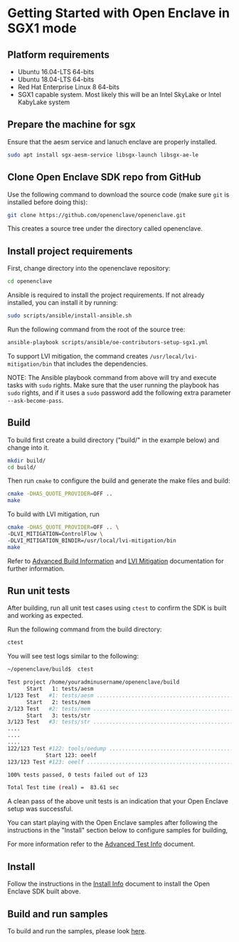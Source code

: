 # Getting Started with Open Enclave in SGX1 mode

## Platform requirements

- Ubuntu 16.04-LTS 64-bits
- Ubuntu 18.04-LTS 64-bits
- Red Hat Enterprise Linux 8 64-bits
- SGX1 capable system. Most likely this will be an Intel SkyLake or Intel KabyLake system

## Prepare the machine for sgx 

Ensure that the aesm service and lanuch enclave are properly installed.
```bash
sudo apt install sgx-aesm-service libsgx-launch libsgx-ae-le
```

## Clone Open Enclave SDK repo from GitHub

Use the following command to download the source code (make sure `git` is installed before doing this):

```bash
git clone https://github.com/openenclave/openenclave.git
```

This creates a source tree under the directory called openenclave.

## Install project requirements
First, change directory into the openenclave repository:
```bash
cd openenclave
```

Ansible is required to install the project requirements. If not already installed, you can install it by running:
```bash
sudo scripts/ansible/install-ansible.sh
```

Run the following command from the root of the source tree:

```bash
ansible-playbook scripts/ansible/oe-contributors-setup-sgx1.yml
```

To support LVI mitigation, the command creates
`/usr/local/lvi-mitigation/bin` that includes the dependencies.

NOTE: The Ansible playbook command from above will try and execute tasks with `sudo` rights. Make sure that the user running the playbook has `sudo` rights, and if it uses a `sudo` password add the following extra parameter `--ask-become-pass`.

## Build

To build first create a build directory ("build/" in the example below) and change into it.

```bash
mkdir build/
cd build/
```

Then run `cmake` to configure the build and generate the make files and build:

```bash
cmake -DHAS_QUOTE_PROVIDER=OFF ..
make
```

To build with LVI mitigation, run

```bash
cmake -DHAS_QUOTE_PROVIDER=OFF .. \
-DLVI_MITIGATION=ControlFlow \
-DLVI_MITIGATION_BINDIR=/usr/local/lvi-mitigation/bin
make
```

Refer to [Advanced Build Information](AdvancedBuildInfo.md) and
[LVI Mitigation](AdvancedBuildInfo.md#lvi-mitigation) documentation for further information.

## Run unit tests

After building, run all unit test cases using `ctest` to confirm the SDK is built and working as expected.

Run the following command from the build directory:

```bash
ctest
```

You will see test logs similar to the following:

```bash
~/openenclave/build$  ctest

Test project /home/youradminusername/openenclave/build
      Start   1: tests/aesm
1/123 Test   #1: tests/aesm ...............................................................................................................   Passed    0.98 sec
      Start   2: tests/mem
2/123 Test   #2: tests/mem ................................................................................................................   Passed    0.00 sec
      Start   3: tests/str
3/123 Test   #3: tests/str ................................................................................................................   Passed    0.00 sec
....
....
....
122/123 Test #122: tools/oedump .............................................................................................................   Passed    0.00 sec
            Start 123: oeelf
123/123 Test #123: oeelf ....................................................................................................................   Passed    0.00 sec

100% tests passed, 0 tests failed out of 123

Total Test time (real) =  83.61 sec
```

A clean pass of the above unit tests is an indication that your Open Enclave setup was successful.

You can start playing with the Open Enclave samples after following the instructions in the "Install" section below to configure samples for building,

For more information refer to the [Advanced Test Info](AdvancedTestInfo.md) document.

## Install

 Follow the instructions in the [Install Info](LinuxInstallInfo.md) document to install the Open Enclave SDK built above.

## Build and run samples

To build and run the samples, please look [here](/samples/README_Linux.md).
